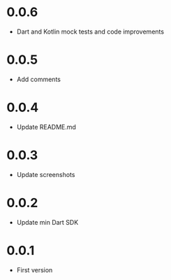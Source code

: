 # 0.0.6

- Dart and Kotlin mock tests and code improvements

# 0.0.5

- Add comments

# 0.0.4

- Update README.md

# 0.0.3

- Update screenshots

# 0.0.2

- Update min Dart SDK

# 0.0.1

- First version